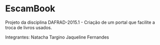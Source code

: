 # EscamBook
Projeto da disciplina DAFRAD-2015.1 - Criação de um portal que facilite a troca de livros usados.

Integrantes:
Natacha Targino
Jaqueline Fernandes

